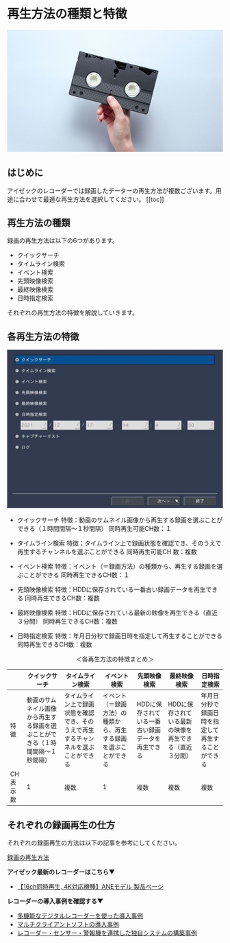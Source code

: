 # 再生方法の種類と特徴

![](./images/play-overview/001.jpg)

## はじめに
アイゼックのレコーダーでは録画したデーターの再生方法が複数ございます。用途に合わせて最適な再生方法を選択してください。
[[toc]]



## 再生方法の種類

録画の再生方法は以下の6つがあります。
- クイックサーチ
- タイムライン検索
- イベント検索
- 先頭映像検索
- 最終映像検索
- 日時指定検索

それぞれの再生方法の特徴を解説していきます。
## 各再生方法の特徴
![](./images/play-overview/002.jpg)


- クイックサーチ
特徴：動画のサムネイル画像から再生する録画を選ぶことができる（１時間間隔～１秒間隔）
同時再生可能CH数：１

- タイムライン検索
特徴；タイムライン上で録画状態を確認でき、そのうえで再生するチャンネルを選ぶことができる
同時再生可能CH 数：複数

- イベント検索
特徴：イベント（＝録画方法）の種類から、再生する録画を選ぶことができる
同時再生できるCH数：１

- 先頭映像検索
特徴：HDDに保存されている一番古い録画データを再生できる
同時再生できるCH数：複数

- 最終映像検索
特徴：HDDに保存されている最新の映像を再生できる（直近３分間）
同時再生できるCH数：複数

- 日時指定検索
特徴：年月日分秒で録画日時を指定して再生することができる
同時再生できるCH数：複数


<div style="text-align: center;">
＜各再生方法の特徴まとめ＞
</div>

|    |  クイックサーチ | タイムライン検索 | イベント検索  |  先頭映像検索  |  最終映像検索  |  日時指定検索  |
| ---- | ---- | ---- | ---- | ---- | ---- | ---- |
|  特徴 |  動画のサムネイル画像から再生する録画を選ぶことができる（１時間間隔～１秒間隔）  |  タイムライン上で録画状態を確認でき、そのうえで再生するチャンネルを選ぶことができる  |  イベント（＝録画方法）の種類から、再生する録画を選ぶことができる  |  HDDに保存されている一番古い録画データを再生できる |  HDDに保存されている最新の映像を再生できる（直近３分間）  |  年月日分秒で録画日時を指定して再生することができる  |
| CH表示数  |  1  |  複数  |  1  |  複数  |  複数  |  複数  |




## それぞれの録画再生の仕方

それぞれの録画再生の方法は以下の記事を参考にしてください。

[録画の再生方法](./recorder-play02-howto.html)

**アイゼック最新のレコーダーはこちら▼**
- [【16ch同時再生, 4K対応機種】ANEモデル 製品ページ](https://isecj.jp/recorder/recorder-ane)

**レコーダーの導入事例を確認する▼**
- [多機能なデジタルレコーダーを使った導入事例](https://isecj.jp/case/security-enhancement)
- [マルチクライアントソフトの導入事例](https://isecj.jp/case/netcafe-camera)
- [レコーダー・センサー・警報機を連携した独自システムの構築事例](https://isecj.jp/case/system-design)
